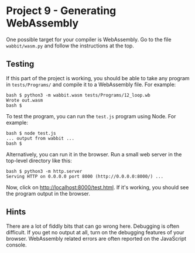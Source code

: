 # Project 9 - Generating WebAssembly

One possible target for your compiler is WebAssembly.  Go to the file `wabbit/wasm.py` and follow
the instructions at the top.

## Testing

If this part of the project is working, you should be able to take any
program in `tests/Programs/` and compile it to a WebAssembly file.
For example:

```
bash $ python3 -m wabbit.wasm tests/Programs/12_loop.wb
Wrote out.wasm
bash $ 
```

To test the program, you can run the `test.js` program using Node.  For example:

```
bash $ node test.js
... output from wabbit ...
bash $
```

Alternatively, you can run it in the browser.  Run a small web server in the top-level directory
like this:
```
bash $ python3 -m http.server
Serving HTTP on 0.0.0.0 port 8000 (http://0.0.0.0:8000/) ...
```

Now, click on
[http://localhost:8000/test.html](http://localhost:8000/test.html).
If it's working, you should see the program output in the browser.

## Hints

There are a lot of fiddly bits that can go wrong here. Debugging is
often difficult.  If you get no output at all, turn on the debugging
features of your browser. WebAssembly related errors are often
reported on the JavaScript console.

